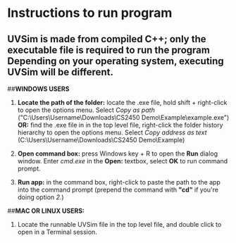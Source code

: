 # Instructions to run program
__UVSim is made from compiled C++; only the executable file is required to run the program__
**Depending on your operating system, executing UVSim will be different.**
---

##**WINDOWS USERS** 
1. **Locate the path of the folder:** locate the .exe file, hold shift + right-click to open the options menu. Select _Copy as path_ ("C:\Users\Username\Downloads\CS2450 Demo\Example\example.exe") **OR:** find the .exe file in in the top level file, right-click the folder history hierarchy to open the options menu. Select _Copy address as text_ (C:\Users\Username\Downloads\CS2450 Demo\Example)
   
2. **Open command box:** press Windows key + R to open the **Run** dialog window. Enter _cmd.exe_ in the **Open:** textbox, select **OK** to run command prompt.
3. **Run app:** in the command box, right-click to paste the path to the app into the command prompt (prepend the command with **"cd"** if you're doing option *2.*)

 ##**MAC OR LINUX USERS:** 
 1. Locate the runnable UVSim file in the top level file, and double click to open in a Terminal session. 

